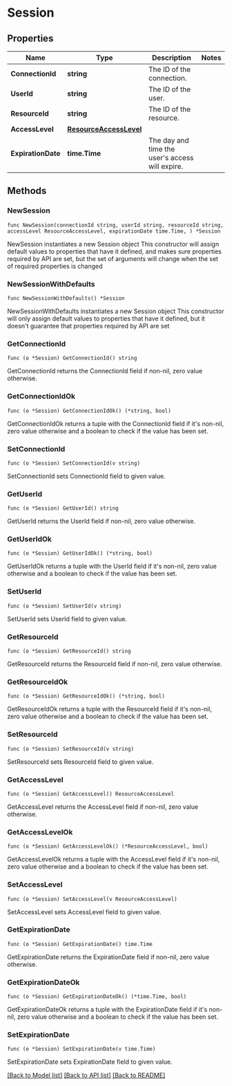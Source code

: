 # Session

## Properties

Name | Type | Description | Notes
------------ | ------------- | ------------- | -------------
**ConnectionId** | **string** | The ID of the connection. | 
**UserId** | **string** | The ID of the user. | 
**ResourceId** | **string** | The ID of the resource. | 
**AccessLevel** | [**ResourceAccessLevel**](ResourceAccessLevel.md) |  | 
**ExpirationDate** | **time.Time** | The day and time the user&#39;s access will expire. | 

## Methods

### NewSession

`func NewSession(connectionId string, userId string, resourceId string, accessLevel ResourceAccessLevel, expirationDate time.Time, ) *Session`

NewSession instantiates a new Session object
This constructor will assign default values to properties that have it defined,
and makes sure properties required by API are set, but the set of arguments
will change when the set of required properties is changed

### NewSessionWithDefaults

`func NewSessionWithDefaults() *Session`

NewSessionWithDefaults instantiates a new Session object
This constructor will only assign default values to properties that have it defined,
but it doesn't guarantee that properties required by API are set

### GetConnectionId

`func (o *Session) GetConnectionId() string`

GetConnectionId returns the ConnectionId field if non-nil, zero value otherwise.

### GetConnectionIdOk

`func (o *Session) GetConnectionIdOk() (*string, bool)`

GetConnectionIdOk returns a tuple with the ConnectionId field if it's non-nil, zero value otherwise
and a boolean to check if the value has been set.

### SetConnectionId

`func (o *Session) SetConnectionId(v string)`

SetConnectionId sets ConnectionId field to given value.


### GetUserId

`func (o *Session) GetUserId() string`

GetUserId returns the UserId field if non-nil, zero value otherwise.

### GetUserIdOk

`func (o *Session) GetUserIdOk() (*string, bool)`

GetUserIdOk returns a tuple with the UserId field if it's non-nil, zero value otherwise
and a boolean to check if the value has been set.

### SetUserId

`func (o *Session) SetUserId(v string)`

SetUserId sets UserId field to given value.


### GetResourceId

`func (o *Session) GetResourceId() string`

GetResourceId returns the ResourceId field if non-nil, zero value otherwise.

### GetResourceIdOk

`func (o *Session) GetResourceIdOk() (*string, bool)`

GetResourceIdOk returns a tuple with the ResourceId field if it's non-nil, zero value otherwise
and a boolean to check if the value has been set.

### SetResourceId

`func (o *Session) SetResourceId(v string)`

SetResourceId sets ResourceId field to given value.


### GetAccessLevel

`func (o *Session) GetAccessLevel() ResourceAccessLevel`

GetAccessLevel returns the AccessLevel field if non-nil, zero value otherwise.

### GetAccessLevelOk

`func (o *Session) GetAccessLevelOk() (*ResourceAccessLevel, bool)`

GetAccessLevelOk returns a tuple with the AccessLevel field if it's non-nil, zero value otherwise
and a boolean to check if the value has been set.

### SetAccessLevel

`func (o *Session) SetAccessLevel(v ResourceAccessLevel)`

SetAccessLevel sets AccessLevel field to given value.


### GetExpirationDate

`func (o *Session) GetExpirationDate() time.Time`

GetExpirationDate returns the ExpirationDate field if non-nil, zero value otherwise.

### GetExpirationDateOk

`func (o *Session) GetExpirationDateOk() (*time.Time, bool)`

GetExpirationDateOk returns a tuple with the ExpirationDate field if it's non-nil, zero value otherwise
and a boolean to check if the value has been set.

### SetExpirationDate

`func (o *Session) SetExpirationDate(v time.Time)`

SetExpirationDate sets ExpirationDate field to given value.



[[Back to Model list]](../README.md#documentation-for-models) [[Back to API list]](../README.md#documentation-for-api-endpoints) [[Back to README]](../README.md)


